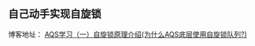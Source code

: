 ## 自己动手实现自旋锁
博客地址：
[AQS学习（一）自旋锁原理介绍(为什么AQS底层使用自旋锁队列?)](https://www.cnblogs.com/xiaoxiongcanguan/p/14978750.html)
